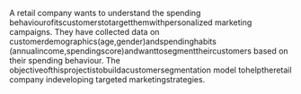 A retail company wants to understand the spending behaviourofitscustomerstotargetthemwithpersonalized marketing campaigns. They have collected data on customerdemographics(age,gender)andspendinghabits (annualincome,spendingscore)andwanttosegmenttheircustomers based on their spending behaviour. The objectiveofthisprojectistobuildacustomersegmentation model tohelptheretail company indeveloping targeted marketingstrategies.
